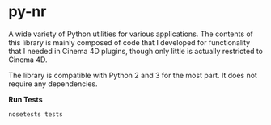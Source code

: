 # py-nr

A wide variety of Python utilities for various applications. The contents of
this library is mainly composed of code that I developed for functionality that
I needed in Cinema 4D plugins, though only little is actually restricted to
Cinema 4D.

The library is compatible with Python 2 and 3 for the most part. It does not
require any dependencies.

__Run Tests__

    nosetests tests

